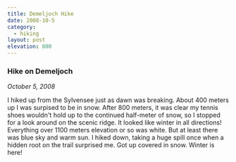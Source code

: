 ```yaml
---
title: Demeljoch Hike
date: 2008-10-5
category:
  - hiking
layout: post
elevation: 800
---
```


### Hike on Demeljoch
_October 5, 2008_

I hiked up from the Sylvensee just as dawn was breaking. About 400 meters up I
was surpised to be in snow. After 800 meters, it was clear my tennis shoes
wouldn't hold up to the continued half-meter of snow, so I stopped for a look
around on the scenic ridge. It looked like winter in all directions! Everything
over 1100 meters elevation or so was white. But at least there was blue sky and
warm sun. I hiked down, taking a huge spill once when a hidden root on the
trail surprised me. Got up covered in snow. Winter is here!

